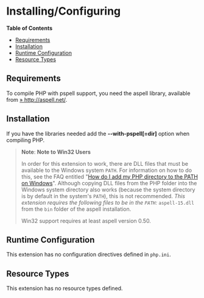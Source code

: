 Installing/Configuring
======================

**Table of Contents**

-   [Requirements](/pspell/setup.html#Requirements)
-   [Installation](/pspell/setup.html#Installation)
-   [Runtime Configuration](/pspell/setup.html#Runtime%20Configuration)
-   [Resource Types](/pspell/setup.html#Resource%20Types)

Requirements
------------

To compile PHP with pspell support, you need the aspell library,
available from
<a href="http://aspell.net/" class="link external">» http://aspell.net/</a>.

Installation
------------

If you have the libraries needed add the **--with-pspell\[=dir\]**
option when compiling PHP.

> **Note**: **Note to Win32 Users**  
>
> In order for this extension to work, there are DLL files that must be
> available to the Windows system `PATH`. For information on how to do
> this, see the FAQ entitled
> "<a href="/faq/installation.html#faq.installation.addtopath" class="link">How do I add my PHP directory to the PATH on Windows</a>".
> Although copying DLL files from the PHP folder into the Windows system
> directory also works (because the system directory is by default in
> the system's `PATH`), this is not recommended. *This extension
> requires the following files to be in the `PATH`:* `aspell-15.dll`
> from the `bin` folder of the aspell installation.
>
> Win32 support requires at least aspell version 0.50.

Runtime Configuration
---------------------

This extension has no configuration directives defined in `php.ini`.

Resource Types
--------------

This extension has no resource types defined.
